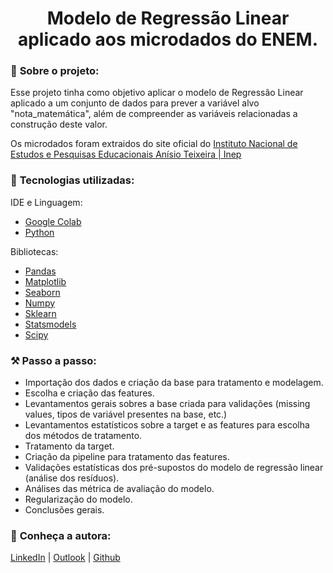  <h1 align="center">Modelo de Regressão Linear aplicado aos microdados do ENEM.</h1>
 
 
### 📌 <strong>Sobre o projeto:</strong>
Esse projeto tinha como objetivo aplicar o modelo de Regressão Linear aplicado a um conjunto de dados para prever a variável alvo "nota_matemática", além de compreender as variáveis relacionadas a construção deste valor.

Os microdados foram extraidos do site oficial do [Instituto Nacional de Estudos e Pesquisas Educacionais Anísio Teixeira | Inep](https://www.gov.br/inep/pt-br/acesso-a-informacao/dados-abertos/microdados/enem)

### 🚀 <strong>Tecnologias utilizadas:</strong>

IDE e Linguagem:
- [Google Colab](https://code.visualstudio.com/)
- [Python](https://www.python.org/)

Bibliotecas:
- [Pandas](https://pandas.pydata.org/docs/index.html)
- [Matplotlib](https://matplotlib.org/)
- [Seaborn](https://seaborn.pydata.org/)
- [Numpy](https://seaborn.pydata.org/)
- [Sklearn](https://scikit-learn.org/stable/)
- [Statsmodels](https://www.statsmodels.org/stable/index.html)
- [Scipy](https://scipy.org/)


### :hammer_and_pick: <strong> Passo a passo:</strong>
- Importação dos dados e criação da base para tratamento e modelagem.
- Escolha e criação das features.
- Levantamentos gerais sobres a base criada para validações (missing values, tipos de variável presentes na base, etc.)
- Levantamentos estatísticos sobre a target e as features para escolha dos métodos de tratamento.
- Tratamento da target.
- Criação da pipeline para tratamento das features.
- Validações estatísticas dos pré-supostos do modelo de regressão linear (análise dos resíduos).
- Análises das métrica de avaliação do modelo.
- Regularização do modelo.
- Conclusões gerais.

### :bust_in_silhouette: <strong>Conheça a autora:</strong>
[LinkedIn](https://www.linkedin.com/in/laura-maria-de-souza-romano/) | [Outlook](mailto:laura.sromano@hotmail.com) | [Github](https://github.com/lauramsromano)
